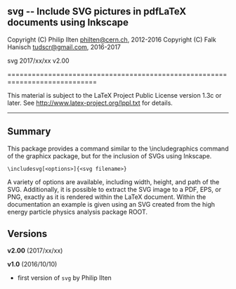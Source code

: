 
 svg -- Include SVG pictures in pdfLaTeX documents using Inkscape
----------------------------------------------------------------------------

 Copyright (C) Philip Ilten <philten@cern.ch>,  2012-2016
 Copyright (C) Falk Hanisch <tudscr@gmail.com>, 2016-2017

 svg 2017/xx/xx v2.00

============================================================================

 This material is subject to the LaTeX Project Public License version 1.3c 
 or later. See http://www.latex-project.org/lppl.txt for details.

----------------------------------------------------------------------------

Summary
-------

This package provides a command similar to the \includegraphics command of the 
graphicx package, but for the inclusion of SVGs using Inkscape.

    \includesvg[<options>]{<svg filename>}

A variety of options are available, including width, height, and path of the 
SVG. Additionally, it is possible to extract the SVG image to a PDF, EPS, or 
PNG, exactly as it is rendered within the LaTeX document. Within the
documentation an example is given using an SVG created from the high energy
particle physics analysis package ROOT.

Versions
--------

**v2.00** (2017/xx/xx)


**v1.0** (2016/10/10)
+ first version of `svg` by Philip Ilten

